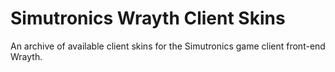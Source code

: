 # Simutronics Wrayth Client Skins

An archive of available client skins for the Simutronics game client front-end Wrayth.

